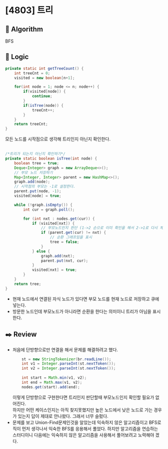 # [4803] 트리

## :pushpin: **Algorithm**

BFS

## :round_pushpin: **Logic**

```java
private static int getTreeCount() {
    int treeCnt = 0;
    visited = new boolean[n+1];

    for(int node = 1; node <= n; node++) {
        if(visited[node]) {
            continue;
        }
        if(isTree(node)) {
            treeCnt++;
        }
    }
    return treeCnt;
}
```
모든 노드를 시작점으로 생각해 트리인지 아닌지 확인한다.<br/><br/>

```java
/*트리가 되는지 아닌지 확인하기*/
private static boolean isTree(int node) {
    boolean tree = true;
    Deque<Integer> graph = new ArrayDeque<>();
    // 부모 노드 저장하기
    Map<Integer, Integer> parent = new HashMap<>(); 
    graph.add(node);
    // 시작점의 부모는 -1로 설정한다.
    parent.put(node, -1); 
    visited[node] = true;

    while (!graph.isEmpty()) {
        int cur = graph.poll();

        for (int nxt : nodes.get(cur)) {
            if (visited[nxt]) {
                // 부모노드인지 판단 (1->2 순으로 이미 확인을 해서 2->1로 다시 체크를 안하기 위해)
                if (parent.get(cur) != nxt) { 
                    // 순환 그래프임을 표시
                    tree = false;
                }
            } else {
                graph.add(nxt);
                parent.put(nxt, cur); 
            }
            visited[nxt] = true;
        }
    }
    return tree;
}
```
- 현재 노드에서 연결된 자식 노드가 있다면 부모 노드를 현재 노드로 저장하고 큐에 넣는다.<br/>
- 방문한 노드인데 부모노드가 아니라면 순환을 한다는 의미이니 트리가 아님을 표시한다.  

## :black_nib: **Review**
- 처음에 단방향으로만 연결을 해서 문제를 해결하려고 했다.
    ```java
        st = new StringTokenizer(br.readLine());
        int v1 = Integer.parseInt(st.nextToken());
        int v2 = Integer.parseInt(st.nextToken());
        
        int start = Math.min(v1, v2);
        int end = Math.max(v1, v2);
        nodes.get(start).add(end);
    ```
    이렇게 단방향으로 구현한다면 트리인지 판단할때 부모노드인지 확인할 필요가 없어진다.<br>
    하지만 어떤 케이스인지는 아직 찾지못했지만 높은 노드에서 낮은 노드로 가는 경우가 있는지 답이 제대로 안나왔다. 그래서 너무 슬펐다.
- 문제를 보고 Union-Find문제인것을 알았는데 익숙하지 않은 알고리즘이고 BFS로직이 먼저 생각나서 익숙한 BFS를 응용해서 풀었다. 하지만 알고리즘을 연습하는 스터디이니 다음에는 익숙하지 않은 알고리즘을 사용해서 풀어보려고 노력해야 겠다.